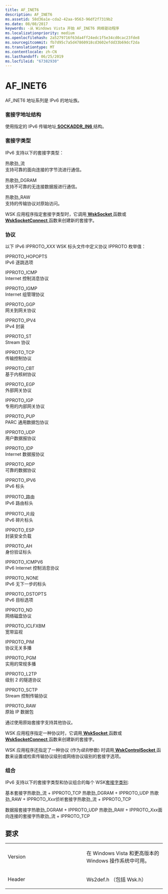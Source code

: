 ```yaml
---
title: AF_INET6
description: AF_INET6
ms.assetid: 58d36a1e-cda2-42aa-9563-96df2f7319b2
ms.date: 08/08/2017
keywords: -从 Windows Vista 开始 AF_INET6 网络驱动程序
ms.localizationpriority: medium
ms.openlocfilehash: 2a5279716f63da4ff24edc1f5e34cd0cac23fde8
ms.sourcegitcommit: fb7d95c7a5d47860918cd3602efdd33b69dcf2da
ms.translationtype: MT
ms.contentlocale: zh-CN
ms.lasthandoff: 06/25/2019
ms.locfileid: "67382930"
---
```

# <a name="afinet6"></a>AF\_INET6


AF\_INET6 地址系列是 IPv6 的地址族。

### <a name="socket-address-structure"></a>套接字地址结构

使用指定的 IPv6 传输地址[ **SOCKADDR\_IN6** ](https://docs.microsoft.com/windows/desktop/api/ws2ipdef/ns-ws2ipdef-sockaddr_in6)结构。

### <a name="socket-types"></a>套接字类型

IPv6 支持以下的套接字类型：

<a href="" id="sock-stream"></a>热歌劲\_流  
支持可靠的面向连接的字节流进行通信。

<a href="" id="sock-dgram"></a>热歌劲\_DGRAM  
支持不可靠的无连接数据报进行通信。

<a href="" id="sock-raw"></a>热歌劲\_RAW  
支持的传输协议对原始访问。

WSK 应用程序指定套接字类型时，它调用[ **WskSocket** ](https://docs.microsoft.com/windows-hardware/drivers/ddi/content/wsk/nc-wsk-pfn_wsk_socket)函数或[ **WskSocketConnect** ](https://docs.microsoft.com/windows-hardware/drivers/ddi/content/wsk/nc-wsk-pfn_wsk_socket_connect)函数来创建新的套接字。

### <a name="protocols"></a>协议

以下 IPv6 IPPROTO\_*XXX* WSK 标头文件中定义协议 IPPROTO 枚举值：

<a href="" id="ipproto-hopopts"></a>IPPROTO\_HOPOPTS  
IPv6 逐跳选项

<a href="" id="ipproto-icmp"></a>IPPROTO\_ICMP  
Internet 控制消息协议

<a href="" id="ipproto-igmp"></a>IPPROTO\_IGMP  
Internet 组管理协议

<a href="" id="ipproto-ggp"></a>IPPROTO\_GGP  
网关到网关协议

<a href="" id="ipproto-ipv4"></a>IPPROTO\_IPV4  
IPv4 封装

<a href="" id="ipproto-st"></a>IPPROTO\_ST  
Stream 协议

<a href="" id="ipproto-tcp"></a>IPPROTO\_TCP  
传输控制协议

<a href="" id="ipproto-cbt"></a>IPPROTO\_CBT  
基于内核树协议

<a href="" id="ipproto-egp"></a>IPPROTO\_EGP  
外部网关协议

<a href="" id="ipproto-igp"></a>IPPROTO\_IGP  
专用的内部网关协议

<a href="" id="ipproto-pup"></a>IPPROTO\_PUP  
PARC 通用数据包协议

<a href="" id="ipproto-udp"></a>IPPROTO\_UDP  
用户数据报协议

<a href="" id="ipproto-idp"></a>IPPROTO\_IDP  
Internet 数据报协议

<a href="" id="ipproto-rdp"></a>IPPROTO\_RDP  
可靠的数据协议

<a href="" id="ipproto-ipv6"></a>IPPROTO\_IPV6  
IPv6 标头

<a href="" id="ipproto-routing"></a>IPPROTO\_路由  
IPv6 路由标头

<a href="" id="ipproto-fragment"></a>IPPROTO\_片段  
IPv6 碎片标头

<a href="" id="ipproto-esp"></a>IPPROTO\_ESP  
封装安全负载

<a href="" id="ipproto-ah"></a>IPPROTO\_AH  
身份验证标头

<a href="" id="ipproto-icmpv6"></a>IPPROTO\_ICMPV6  
IPv6 Internet 控制消息协议

<a href="" id="ipproto-none"></a>IPPROTO\_NONE  
IPv6 无下一步的标头

<a href="" id="ipproto-dstopts"></a>IPPROTO\_DSTOPTS  
IPv6 目标选项

<a href="" id="ipproto-nd"></a>IPPROTO\_ND  
网络磁盘协议

<a href="" id="ipproto-iclfxbm"></a>IPPROTO\_ICLFXBM  
宽带监视

<a href="" id="ipproto-pim"></a>IPPROTO\_PIM  
协议无关多播

<a href="" id="ipproto-pgm"></a>IPPROTO\_PGM  
实用的常规多播

<a href="" id="ipproto-l2tp"></a>IPPROTO\_L2TP  
级别 2 的隧道协议

<a href="" id="ipproto-sctp"></a>IPPROTO\_SCTP  
Stream 控制传输协议

<a href="" id="ipproto-raw"></a>IPPROTO\_RAW  
原始 IP 数据包

通过使用原始套接字支持其他协议。

WSK 应用程序指定一种协议时，它调用[ **WskSocket** ](https://docs.microsoft.com/windows-hardware/drivers/ddi/content/wsk/nc-wsk-pfn_wsk_socket)函数或[ **WskSocketConnect** ](https://docs.microsoft.com/windows-hardware/drivers/ddi/content/wsk/nc-wsk-pfn_wsk_socket_connect)函数来创建新的套接字。

WSK 应用程序还指定了一种协议 (作为*级别*参数) 时调用[ **WskControlSocket** ](https://docs.microsoft.com/windows-hardware/drivers/ddi/content/wsk/nc-wsk-pfn_wsk_control_socket)函数来设置或检索传输协议级别或网络协议级别的套接字选项。

### <a name="combinations"></a>组合

IPv6 支持以下的套接字类型和协议组合的每个 WSK[套接字类别](https://docs.microsoft.com/windows-hardware/drivers/network/winsock-kernel-socket-categories):

基本套接字热歌劲\_流 + IPPROTO\_TCP 热歌劲\_DGRAM + IPPROTO\_UDP 热歌劲\_RAW + IPPROTO\_*Xxx*侦听套接字热歌劲\_流 + IPPROTO\_TCP

数据报套接字热歌劲\_DGRAM + IPPROTO\_UDP 热歌劲\_RAW + IPPROTO\_*Xxx*面向连接的套接字热歌劲\_流 + IPPROTO\_TCP

<a name="requirements"></a>要求
------------

<table>
<colgroup>
<col width="50%" />
<col width="50%" />
</colgroup>
<tbody>
<tr class="odd">
<td><p>Version</p></td>
<td><p>在 Windows Vista 和更高版本的 Windows 操作系统中可用。</p></td>
</tr>
<tr class="even">
<td><p>Header</p></td>
<td>Ws2def.h （包括 Wsk.h）</td>
</tr>
</tbody>
</table>

 

 




